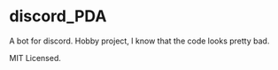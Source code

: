 # discord_PDA

A bot for discord. Hobby project, I know that the code looks pretty bad.

MIT Licensed.
